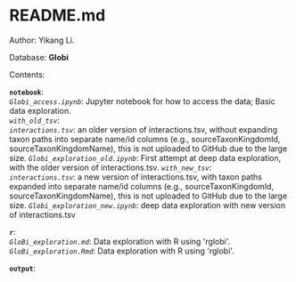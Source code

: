 # README.md

Author: Yikang Li.   

Database: **Globi**

Contents:  

**`notebook`**:   
*`Globi_access.ipynb`*: Jupyter notebook for how to access the data; Basic data exploration.   
*`with_old_tsv`*:   
   *`interactions.tsv`*: an older version of interactions.tsv, without expanding taxon paths into separate name/id columns (e.g., sourceTaxonKingdomId, sourceTaxonKingdomName), this is not uploaded to GitHub due to the large size.
   *`Globi_exploration_old.ipynb`*: First attempt at deep data exploration, with the older version of interactions.tsv. 
*`with_new_tsv`*:   
   *`interactions.tsv`*: a new version of interactions.tsv, with taxon paths expanded into separate name/id columns (e.g., sourceTaxonKingdomId, sourceTaxonKingdomName), this is not uploaded to GitHub due to the large size.
   *`Globi_exploration_new.ipynb`*: deep data exploration with new version of interactions.tsv  

**`r`**:   
*`GloBi_exploration.md`*: Data exploration with R using 'rglobi'.  
*`GloBi_exploration.Rmd`*: Data exploration with R using 'rglobi'.  

**`output`**:   
